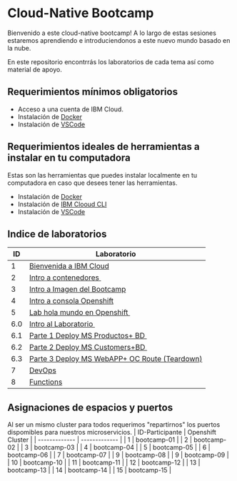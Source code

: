 
# Cloud-Native Bootcamp

Bienvenido a este cloud-native bootcamp!
A lo largo de estas sesiones estaremos aprendiendo e introduciendonos a este nuevo mundo basado en la nube.

En este repositorio encontrrás los laboratorios de cada tema así como material de apoyo.

## Requerimientos mínimos obligatorios

- Acceso a una cuenta de IBM Cloud.
- Instalación de [Docker](https://www.docker.com/products/docker-desktop)
- Instalación de [VSCode](https://code.visualstudio.com)


## Requerimientos ideales de herramientas a instalar en tu computadora
Estas son las herramientas que puedes instalar localmente en tu computadora en caso que desees tener las herramientas.
- Instalación de [Docker](https://www.docker.com/products/docker-desktop)
- Instalación de [IBM Clooud CLI](https://cloud.ibm.com/docs/cli?topic=cli-install-ibmcloud-cli)
- Instalación de [VSCode](https://code.visualstudio.com)


## Indice de laboratorios
| ID | Laboratorio |
| ------------- | ------------- |
| 1  | [Bienvenida a IBM Cloud](https://github.com/joeg1307/bootcamp/blob/main/labs/lab-1-Bienvenida-IBM-Cloud.md)   |
| 2  | [Intro a contenedores ](https://github.com/joeg1307/bootcamp/blob/main/labs/lab-2-Intro-Contenedores.md)  |
| 3  | [Intro a Imagen del Bootcamp](https://github.com/joeg1307/bootcamp/blob/main/labs/lab-3-Intro-Imagen-Bootcamp.md)  |
| 4  | [Intro a consola Openshift](https://github.com/joeg1307/bootcamp/blob/main/labs/lab-4-Intro-Consola-Openshift.md)  |
| 5  | [Lab hola mundo en Openshift ](https://github.com/joeg1307/bootcamp/blob/main/labs/lab-5-HolaMundo-Openshift.md)  |
| 6.0  | [Intro al Laboratorio ](https://ibm.box.com/s/ufsqnuu4govjgor66jsxiphml6euutu5)  |
| 6.1  | [Parte 1 Deploy MS Productos+ BD ](https://github.com/joeg1307/bootcamp/blob/main/labs/lab-6-1-Deploy-MS-Productos-BD.md)  |
| 6.2  | [Parte 2 Deploy MS Customers+BD ](https://github.com/joeg1307/bootcamp/blob/main/labs/lab-6-2-Deploy-MS-Customers-BD.md)  |
| 6.3  | [Parte 3 Deploy MS WebAPP+ OC Route (Teardown)](https://github.com/joeg1307/bootcamp/blob/main/labs/lab-6-3-Deploy-MS-WebAPP-OCRoute.md)  |
| 7  | [DevOps](https://github.com/joeg1307/bootcamp/blob/main/labs/lab-7-Devops.md)  |
| 8  | [Functions](https://github.com/joeg1307/bootcamp/blob/main/labs/lab-8-Functions.md)  |


## Asignaciones de espacios y puertos
Al ser un mismo cluster para todos requerimos "repartirnos" los puertos dispomibles para nuestros microservicios.
| ID-Participante |  Openshift Cluster  |
| ------------- | ------------- | 
| 1 | bootcamp-01 | 
| 2 | bootcamp-02 | 
| 3 | bootcamp-03 | 
| 4 | bootcamp-04 | 
| 5 | bootcamp-05 | 
| 6 | bootcamp-06 | 
| 7 | bootcamp-07 | 
| 9 | bootcamp-08 | 
| 9 | bootcamp-09 | 
| 10 | bootcamp-10 | 
| 11 | bootcamp-11 | 
| 12 | bootcamp-12 | 
| 13 | bootcamp-13 | 
| 14 | bootcamp-14 | 
| 15 | bootcamp-15 |
